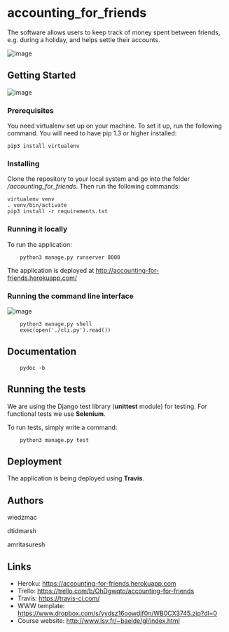 # accounting_for_friends
The software allows users to keep track of money spent between friends, e.g. during a holiday, and helps settle their accounts.

![image](https://user-images.githubusercontent.com/6525798/32541333-ad4da06a-c46f-11e7-8ac5-d63830fbf154.png)
## Getting Started

![image](https://user-images.githubusercontent.com/6525798/32540462-0fed4cf0-c46d-11e7-8a9e-d24bfbf0ad68.png)

### Prerequisites

You need virtualenv set up on your machine.
To set it up, run the following command. You will need to have pip 1.3 or higher installed:

    pip3 install virtualenv

### Installing

Clone the repository to your local system and go into the folder _/accounting_for_friends_.
Then run the following commands:

    virtualenv venv
    . venv/bin/activate
    pip3 install -r requirements.txt
    
### Running it locally

To run the application:

        python3 manage.py runserver 8000
        
The application is deployed at http://accounting-for-friends.herokuapp.com/

### Running the command line interface

![image](https://user-images.githubusercontent.com/6525798/32540801-16fa8b24-c46e-11e7-98a7-e4a394b558d8.png)


        python3 manage.py shell
        exec(open('./cli.py').read())

## Documentation

        pydoc -b

## Running the tests

We are using the Django test library (**unittest** module) for testing.
For functional tests we use **Selenium**.

To run tests, simply write a command:

        python3 manage.py test


## Deployment

The application is being deployed using **Travis**.

## Authors

wiedzmac

dtidmarsh

amritasuresh

## Links

* Heroku: https://accounting-for-friends.herokuapp.com
* Trello: https://trello.com/b/OhDgwqto/accounting-for-friends
* Travis: https://travis-ci.com/
* WWW template: https://www.dropbox.com/s/yydsz16oowdjf0n/WB0CX3745.zip?dl=0
* Course website: http://www.lsv.fr/~baelde/gl/index.html
